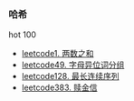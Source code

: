 ### 哈希
hot 100
* [leetcode1. 两数之和](https://github.com/cyh756085049/web-system/blob/main/algorithms/leetcode/hasmap/q1_twoSum.js)
* [leetcode49. 字母异位词分组](https://github.com/cyh756085049/web-system/blob/main/algorithms/leetcode/hasmap/q49_groupAnagrams.js)
* [leetcode128. 最长连续序列](https://github.com/cyh756085049/web-system/blob/main/algorithms/leetcode/hasmap/q128_longestConsecutive.js)
* [leetcode383. 赎金信](https://github.com/cyh756085049/web-system/blob/main/algorithms/leetcode/hasmap/q383_canConstruct.js)